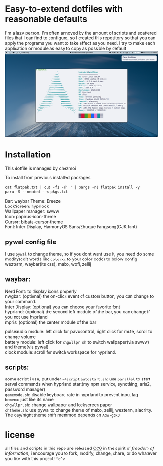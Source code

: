 # Easy-to-extend dotfiles with reasonable defaults

I'm a lazy person, I'm often annoyed by the amount of scripts and scattered files that I can find to configure, so I created this repository so that you can apply the programs you want to take effect as you need. I try to make each application or module as easy to copy as possible by default
![](./preview.png)

# Installation

This dotfile is managed by chezmoi

To install from previous installed packages

```
cat flatpak.txt | cut -f1 -d' ' | xargs -n1 flatpak install -y
paru -S --needed - < pkgs.txt
```

Bar: waybar
Theme: Breeze  
LockScreen: hyprlock  
Wallpaper manager: swww  
Icon: papirus-icon-theme  
Cursor: bibata-cursor-theme  
Font: Inter Display, HarmonyOS Sans/Zhuque Fangsong(CJK font)

## pywal config file

I use `pywal` to change theme, so if you dont want use it, you need do some modify(edit words like `colorxx` to your color code) to below config  
wezterm, waybar(its css), mako, wofi, zellij

## waybar:

Nerd Font: to display icons properly  
nwgbar: (optional) the on-click event of custom button, you can change to your command.  
Inter Display: (optional) you can choose your favorite font  
hyprland: (optional) the second left module of the bar, you can change if you not use hyprland  
mpris: (optional) the center module of the bar

pulseaudio module: left click for pavucontrol, right click for mute, scroll to change volume  
battery module: left click for `chgwllpr.sh` to switch wallpaper(via swww) and theme(via pywal)  
clock module: scroll for switch workspace for hyprland.

## scripts:

some script i use, put under `~/script`
`autostart.sh`: use `parallel` to start serval commands when hyprland start(my npm service, syncthing, aria2, password manager)  
`gamemode.sh`: disable keyboard rate in hyprland to prevent input lag  
`bemenu`: just like its name  
`chgwllpr.sh`: change wallpaper and lockscreen paper  
`chtheme.sh`: use pywal to change theme of mako, zellij, wezterm, alacritty. The day/night theme shift methmod depends on `Adw-gtk3`

# license

all files and scripts in this repo are released [CC0](https://creativecommons.org/publicdomain/zero/1.0/) in the spirit of _freedom of information_, i encourage you to fork, modify, change, share, or do whatever you like with this project! `^c^v`
